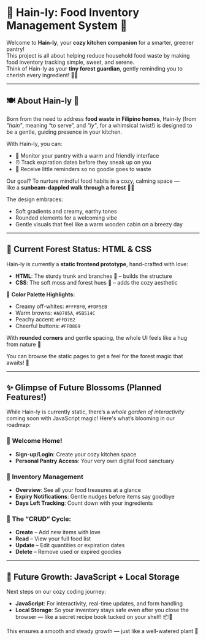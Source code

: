# 🌳 Hain-ly: Food Inventory Management System 🧺

Welcome to **Hain-ly**, your **cozy kitchen companion** for a smarter, greener pantry!  
This project is all about helping reduce household food waste by making food inventory tracking simple, sweet, and serene.  
Think of Hain-ly as your **tiny forest guardian**, gently reminding you to cherish every ingredient! 💖🌿

---

## 🍽️ About Hain-ly 🌿

Born from the need to address **food waste in Filipino homes**, Hain-ly (from *"hain"*, meaning “to serve”, and *"ly"*, for a whimsical twist!) is designed to be a gentle, guiding presence in your kitchen.

With Hain-ly, you can:

- 🧺 Monitor your pantry with a warm and friendly interface  
- ⏰ Track expiration dates before they sneak up on you  
- 💌 Receive little reminders so no goodie goes to waste

Our goal? To nurture mindful food habits in a cozy, calming space —  
like a **sunbeam-dappled walk through a forest** 🍂🌞

The design embraces:
- Soft gradients and creamy, earthy tones
- Rounded elements for a welcoming vibe
- Gentle visuals that feel like a warm wooden cabin on a breezy day

---

## 🌱 Current Forest Status: HTML & CSS

Hain-ly is currently a **static frontend prototype**, hand-crafted with love:

- **HTML**: The sturdy trunk and branches 🌳 – builds the structure
- **CSS**: The soft moss and forest hues 🍃 – adds the cozy aesthetic

🎨 **Color Palette Highlights:**
- Creamy off-whites: `#FFFBF0`, `#FDF5EB`
- Warm browns: `#A0785A`, `#5B514C`
- Peachy accent: `#FFD7B2`
- Cheerful buttons: `#FFD869`

With **rounded corners** and gentle spacing, the whole UI feels like a hug from nature 🌸

You can browse the static pages to get a feel for the forest magic that awaits! 🍃

---

## ✨ Glimpse of Future Blossoms (Planned Features!)

While Hain-ly is currently static, there’s a *whole garden of interactivity* coming soon with JavaScript magic! Here's what’s blooming in our roadmap:

### 🏡 Welcome Home!
- **Sign-up/Login**: Create your cozy kitchen space
- **Personal Pantry Access**: Your very own digital food sanctuary

### 🧺 Inventory Management
- **Overview**: See all your food treasures at a glance
- **Expiry Notifications**: Gentle nudges before items say goodbye
- **Days Left Tracking**: Count down with your ingredients

### 🌱 The “CRUD” Cycle:
- **Create** – Add new items with love
- **Read** – View your full food list
- **Update** – Edit quantities or expiration dates
- **Delete** – Remove used or expired goodies

---

## 🌟 Future Growth: JavaScript + Local Storage

Next steps on our cozy coding journey:

- **JavaScript**: For interactivity, real-time updates, and form handling  
- **Local Storage**: So your inventory stays safe even after you close the browser — like a secret recipe book tucked on your shelf! 📦💾

This ensures a smooth and steady growth — just like a well-watered plant 🌿
